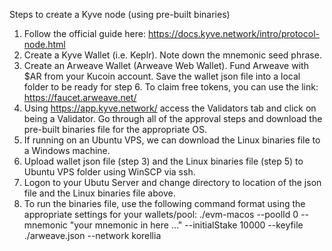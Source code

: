 Steps to create a Kyve node (using pre-built binaries)
1.  Follow the official guide here:
https://docs.kyve.network/intro/protocol-node.html
2.  Create a Kyve Wallet (i.e. Keplr).  Note down the mnemonic seed phrase.  
3.  Create an Arweave Wallet (Arweave Web Wallet).  Fund Arweave with $AR from your Kucoin account.  Save the wallet json file into a local folder to be ready for step 6.  To claim free tokens, you can use the link: https://faucet.arweave.net/
5.  Using https://app.kyve.network/ access the Validators tab and click on being a Validator.  Go through all of the approval steps and download the pre-built binaries file
for the appropriate OS.
5.  If running on an Ubuntu VPS, we can download the Linux binaries file to a Windows machine.
6.  Upload wallet json file (step 3) and the Linux binaries file (step 5) to Ubuntu VPS folder using WinSCP via ssh.
7.  Logon to your Ubutu Server and change directory to location of the json file and the Linux binaries file above.  
8.  To run the binaries file, use the following command format using the appropriate settings for your wallets/pool:
./evm-macos --poolId 0 --mnemonic "your mnemonic in here ..." --initialStake 10000 --keyfile ./arweave.json --network korellia


